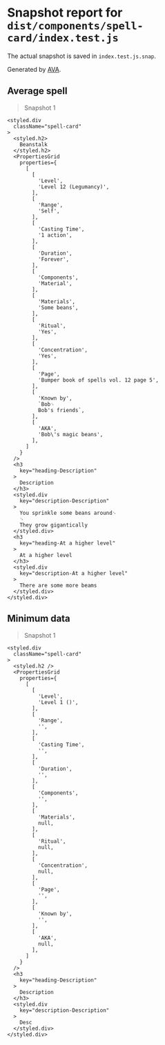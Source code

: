 # Snapshot report for `dist/components/spell-card/index.test.js`

The actual snapshot is saved in `index.test.js.snap`.

Generated by [AVA](https://ava.li).

## Average spell

> Snapshot 1

    <styled.div
      className="spell-card"
    >
      <styled.h2>
        Beanstalk
      </styled.h2>
      <PropertiesGrid
        properties={
          [
            [
              'Level',
              'Level 12 (Legumancy)',
            ],
            [
              'Range',
              'Self',
            ],
            [
              'Casting Time',
              '1 action',
            ],
            [
              'Duration',
              'Forever',
            ],
            [
              'Components',
              'Material',
            ],
            [
              'Materials',
              'Some beans',
            ],
            [
              'Ritual',
              'Yes',
            ],
            [
              'Concentration',
              'Yes',
            ],
            [
              'Page',
              'Bumper book of spells vol. 12 page 5',
            ],
            [
              'Known by',
              `Bob␊
              Bob's friends`,
            ],
            [
              'AKA',
              'Bob\'s magic beans',
            ],
          ]
        }
      />
      <h3
        key="heading-Description"
      >
        Description
      </h3>
      <styled.div
        key="description-Description"
      >
        You sprinkle some beans around␊
        ␊
        They grow gigantically
      </styled.div>
      <h3
        key="heading-At a higher level"
      >
        At a higher level
      </h3>
      <styled.div
        key="description-At a higher level"
      >
        There are some more beams
      </styled.div>
    </styled.div>

## Minimum data

> Snapshot 1

    <styled.div
      className="spell-card"
    >
      <styled.h2 />
      <PropertiesGrid
        properties={
          [
            [
              'Level',
              'Level 1 ()',
            ],
            [
              'Range',
              '',
            ],
            [
              'Casting Time',
              '',
            ],
            [
              'Duration',
              '',
            ],
            [
              'Components',
              '',
            ],
            [
              'Materials',
              null,
            ],
            [
              'Ritual',
              null,
            ],
            [
              'Concentration',
              null,
            ],
            [
              'Page',
              '',
            ],
            [
              'Known by',
              '',
            ],
            [
              'AKA',
              null,
            ],
          ]
        }
      />
      <h3
        key="heading-Description"
      >
        Description
      </h3>
      <styled.div
        key="description-Description"
      >
        Desc
      </styled.div>
    </styled.div>
